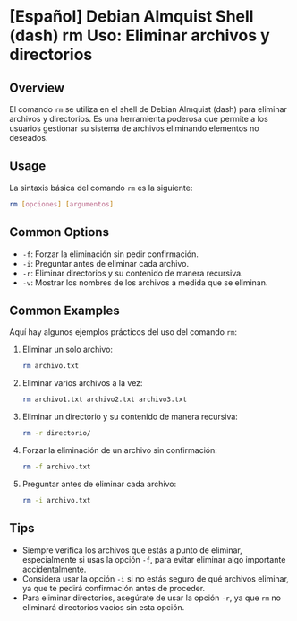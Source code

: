 # [Español] Debian Almquist Shell (dash) rm Uso: Eliminar archivos y directorios

## Overview
El comando `rm` se utiliza en el shell de Debian Almquist (dash) para eliminar archivos y directorios. Es una herramienta poderosa que permite a los usuarios gestionar su sistema de archivos eliminando elementos no deseados.

## Usage
La sintaxis básica del comando `rm` es la siguiente:

```bash
rm [opciones] [argumentos]
```

## Common Options
- `-f`: Forzar la eliminación sin pedir confirmación.
- `-i`: Preguntar antes de eliminar cada archivo.
- `-r`: Eliminar directorios y su contenido de manera recursiva.
- `-v`: Mostrar los nombres de los archivos a medida que se eliminan.

## Common Examples
Aquí hay algunos ejemplos prácticos del uso del comando `rm`:

1. Eliminar un solo archivo:
   ```bash
   rm archivo.txt
   ```

2. Eliminar varios archivos a la vez:
   ```bash
   rm archivo1.txt archivo2.txt archivo3.txt
   ```

3. Eliminar un directorio y su contenido de manera recursiva:
   ```bash
   rm -r directorio/
   ```

4. Forzar la eliminación de un archivo sin confirmación:
   ```bash
   rm -f archivo.txt
   ```

5. Preguntar antes de eliminar cada archivo:
   ```bash
   rm -i archivo.txt
   ```

## Tips
- Siempre verifica los archivos que estás a punto de eliminar, especialmente si usas la opción `-f`, para evitar eliminar algo importante accidentalmente.
- Considera usar la opción `-i` si no estás seguro de qué archivos eliminar, ya que te pedirá confirmación antes de proceder.
- Para eliminar directorios, asegúrate de usar la opción `-r`, ya que `rm` no eliminará directorios vacíos sin esta opción.